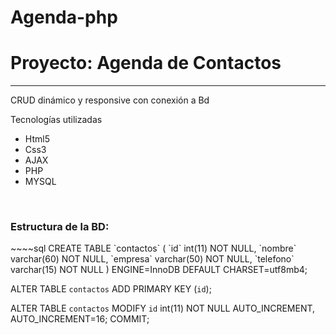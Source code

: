 # Agenda-php
 
 <h1>Proyecto: Agenda de Contactos</h1>
 <hr>
 <p>CRUD dinámico y responsive con conexión a Bd </p>
 <p>Tecnologías utilizadas</p>
 <ul>
  <li>Html5</li>
  <li>Css3</li>
  <li>AJAX</li>
  <li>PHP</li>
  <li>MYSQL</li>
 </ul>
 
 <br>
 <h3>Estructura de la BD: </h3>
 ~~~~sql
 CREATE TABLE `contactos` (
  `id` int(11) NOT NULL,
  `nombre` varchar(60) NOT NULL,
  `empresa` varchar(50) NOT NULL,
  `telefono` varchar(15) NOT NULL
) ENGINE=InnoDB DEFAULT CHARSET=utf8mb4;

ALTER TABLE `contactos`
  ADD PRIMARY KEY (`id`);
  
ALTER TABLE `contactos`
  MODIFY `id` int(11) NOT NULL AUTO_INCREMENT, AUTO_INCREMENT=16;
COMMIT;
 ~~~~
 

